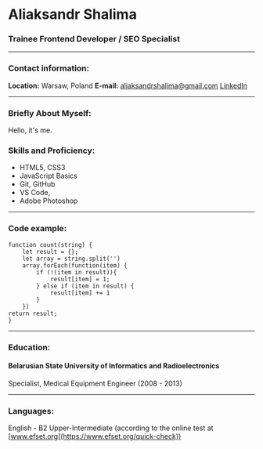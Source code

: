 # Aliaksandr Shalima
### Trainee Frontend Developer / SEO Specialist
----------

### Contact information:
  **Location:**  Warsaw, Poland
  **E-mail:**  aliaksandrshalima@gmail.com
  [LinkedIn](https://www.linkedin.com/in/alexander-shalima/) 
  
----------
### Briefly About Myself:
Hello, it's me.

### Skills and Proficiency:
-   HTML5, CSS3
-   JavaScript Basics
-   Git, GitHub
-   VS Code,
-   Adobe Photoshop
----------

### Code example:

```
function count(string) {  
    let result = {};
    let array = string.split('')
    array.forEach(function(item) {
        if (!(item in result)){
            result[item] = 1;
        } else if (item in result) {
            result[item] += 1 
        }
    })
return result;
}
```
----------
### Education:
#### Belarusian State University of Informatics and Radioelectronics
Specialist, Medical Equipment Engineer (2008 - 2013)

----------
### Languages:
English - B2 Upper-Intermediate (according to the online test at  [www.efset.org](https://www.efset.org/quick-check))
